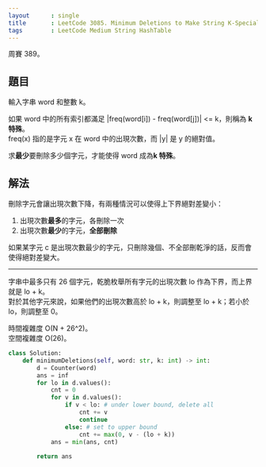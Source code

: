 ```yaml
---
layout      : single
title       : LeetCode 3085. Minimum Deletions to Make String K-Special
tags        : LeetCode Medium String HashTable
---
```

周賽 389。

## 題目

輸入字串 word 和整數 k。  

如果 word 中的所有索引都滿足 \|freq(word[i]) - freq(word[j])\| <= k，則稱為 **k 特殊**。  
freq(x) 指的是字元 x 在 word 中的出現次數，而 \|y\| 是 y 的絕對值。  

求**最少**要刪除多少個字元，才能使得 word 成為**k 特殊**。  

## 解法

刪除字元會讓出現次數下降，有兩種情況可以使得上下界絕對差變小：  

1. 出現次數**最多**的字元，各刪除一次  
2. 出現次數**最少**的字元，**全部刪除**  

如果某字元 c 是出現次數最少的字元，只刪除幾個、不全部刪乾淨的話，反而會使得絕對差變大。  

---

字串中最多只有 26 個字元，乾脆枚舉所有字元的出現次數 lo 作為下界，而上界就是 lo + k。  
對於其他字元來說，如果他們的出現次數高於 lo + k，則調整至 lo + k；若小於 lo，則調整至 0。  

時間複雜度 O(N + 26^2)。  
空間複雜度 O(26)。  

```python
class Solution:
    def minimumDeletions(self, word: str, k: int) -> int:
        d = Counter(word)
        ans = inf
        for lo in d.values():
            cnt = 0
            for v in d.values():
                if v < lo: # under lower bound, delete all
                    cnt += v
                    continue
                else: # set to upper bound 
                    cnt += max(0, v - (lo + k))
            ans = min(ans, cnt)
                
        return ans
```
